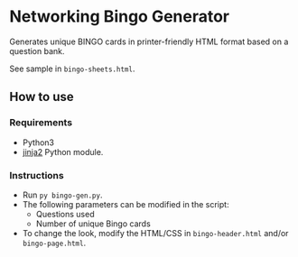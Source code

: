 # Networking Bingo Generator

Generates unique BINGO cards in printer-friendly HTML format based on a question bank.

See sample in `bingo-sheets.html`.

## How to use
### Requirements
* Python3
* [jinja2](https://jinja.palletsprojects.com/en/2.10.x/)  Python module.

### Instructions
* Run `py bingo-gen.py`.
* The following parameters can be modified in the script:
    * Questions used
    * Number of unique Bingo cards
* To change the look, modify the HTML/CSS in `bingo-header.html` and/or `bingo-page.html`.